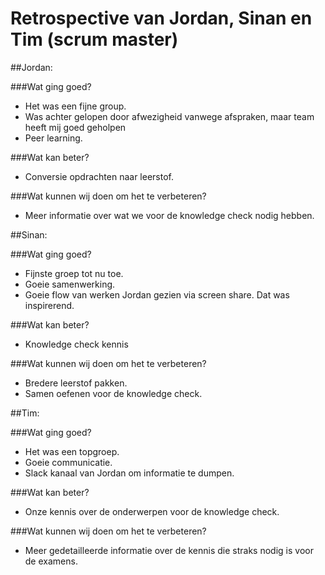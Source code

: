 
# Retrospective van Jordan, Sinan en Tim (scrum master)

##Jordan:

###Wat ging goed?

- Het was een fijne group.
- Was achter gelopen door afwezigheid vanwege afspraken, maar team heeft mij goed geholpen
- Peer learning.

###Wat kan beter?

- Conversie opdrachten naar leerstof.

###Wat kunnen wij doen om het te verbeteren?

- Meer informatie over wat we voor de knowledge check nodig hebben.

##Sinan:

###Wat ging goed?

- Fijnste groep tot nu toe.
- Goeie samenwerking.
- Goeie flow van werken Jordan gezien via screen share. Dat was inspirerend.

###Wat kan beter?

- Knowledge check kennis

###Wat kunnen wij doen om het te verbeteren?

- Bredere leerstof pakken.
- Samen oefenen voor de knowledge check.

##Tim:

###Wat ging goed?

- Het was een topgroep.
- Goeie communicatie.
- Slack kanaal van Jordan om informatie te dumpen.

###Wat kan beter?

- Onze kennis over de onderwerpen voor de knowledge check.

###Wat kunnen wij doen om het te verbeteren?

- Meer gedetailleerde informatie over de kennis die straks nodig is voor de examens.